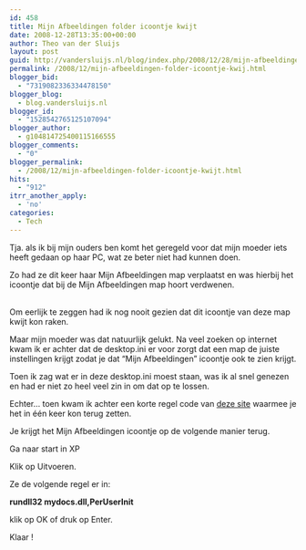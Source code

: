 ```yaml
---
id: 458
title: Mijn Afbeeldingen folder icoontje kwijt
date: 2008-12-28T13:35:00+00:00
author: Theo van der Sluijs
layout: post
guid: http://vandersluijs.nl/blog/index.php/2008/12/28/mijn-afbeeldingen-folder-icoontje-kwij/
permalink: /2008/12/mijn-afbeeldingen-folder-icoontje-kwij.html
blogger_bid:
  - "7319082336334478150"
blogger_blog:
  - blog.vandersluijs.nl
blogger_id:
  - "1528542765125107094"
blogger_author:
  - g104814725400115166555
blogger_comments:
  - "0"
blogger_permalink:
  - /2008/12/mijn-afbeeldingen-folder-icoontje-kwijt.html
hits:
  - "912"
itrr_another_apply:
  - 'no'
categories:
  - Tech
---
```

Tja. als ik bij mijn ouders ben komt het geregeld voor dat mijn moeder iets heeft gedaan op haar PC, wat ze beter niet had kunnen doen.

Zo had ze dit keer haar Mijn Afbeeldingen map verplaatst en was hierbij het icoontje dat bij de Mijn Afbeeldingen map hoort verdwenen.

<a name="more"></a>  
Om eerlijk te zeggen had ik nog nooit gezien dat dit icoontje van deze map kwijt kon raken.

Maar mijn moeder was dat natuurlijk gelukt. Na veel zoeken op internet kwam ik er achter dat de desktop.ini er voor zorgt dat een map de juiste instellingen krijgt zodat je dat &#8220;Mijn Afbeeldingen&#8221; icoontje ook te zien krijgt.

Toen ik zag wat er in deze desktop.ini moest staan, was ik al snel genezen en had er niet zo heel veel zin in om dat op te lossen.

Echter&#8230; toen kwam ik achter een korte regel code van <a href="http://www.technologyquestions.com/technology/windows-xp/246982-my-pictures-folder.html" target="_blank">deze site</a> waarmee je het in één keer kon terug zetten.

Je krijgt het Mijn Afbeeldingen icoontje op de volgende manier terug.

Ga naar start in XP

Klik op Uitvoeren.

Ze de volgende regel er in:

**rundll32 mydocs.dll,PerUserInit**

klik op OK of druk op Enter.

Klaar !
